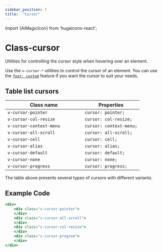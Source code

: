 ```yaml
---
sidebar_position: 7
title:  "Cursor"
---
```


import {AiMagicIcon} from 'hugeicons-react';

# Class-cursor <AiMagicIcon className='icon' />

Utilities for controlling the cursor style when hovering over an element.

Use the `v-cursor-*` utilities to control the cursor of an element.
You can use <br /> the [`feat: custom`](/docs/Core-Features/V-custom.md) feature if you want the cursor to suit your needs.

## Table list cursors

| Class name  | Properties |
|---------------------|-------------------|
| `v-cursor-pointer			`      | `cursor: pointer;` | 
| `v-cursor-col-resize		`     | `cursor: col-resize;` | 
| `v-cursor-context-menu		`     | `cursor: context-menu;` | 
| `v-cursor-all-scroll		`     | `cursor: all-scroll;` | 
| `v-cursor-cell		`     | `cursor: cell;` | 
| `v-cursor-alias		`     | `cursor: alias;` | 
| `v-cursor-default		`     | `cursor: default;` | 
| `v-cursor-none		`     | `cursor: none;` | 
| `v-cursor-progress		`     | `cursor: progress;` | 

The table above presents several types of cursors with different variants.

## Example Code
``` jsx title="index.html"
<div>
    <div class="v-cursor-pointer">
    </div>
    <div class="v-cursor-all-scroll">
    </div>
    <div class="v-cursor-col-resize">
    </div>
    <div class="v-cursor-progree">
    </div>
</div>
```